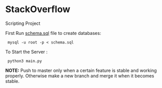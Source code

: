 # StackOverflow
Scripting Project

First Run [schema.sql](/schema.sql) file to create databases:

``` mysql -u root -p < schema.sql```

To Start the Server : 

``` python3 main.py```

****NOTE:****   Push to master only when a certain feature is stable and working properly. Otherwise make a new branch and merge it when it becomes stable.
